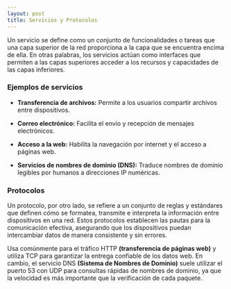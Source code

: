 ```yaml
---
layout: post
title: Servicios y Protocolos
---
```


Un servicio se define como un conjunto de funcionalidades o tareas que una capa superior de la red proporciona a la capa que se encuentra encima de ella. En otras palabras, los servicios actúan como interfaces que permiten a las capas superiores acceder a los recursos y capacidades de las capas inferiores.

### Ejemplos de servicios ###

- **Transferencia de archivos:** Permite a los usuarios compartir archivos entre dispositivos.

- **Correo electrónico:** Facilita el envío y recepción de mensajes electrónicos.

- **Acceso a la web:** Habilita la navegación por internet y el acceso a páginas web.

- **Servicios de nombres de dominio (DNS):** Traduce nombres de dominio legibles por humanos a direcciones IP numéricas.

### Protocolos ###

Un protocolo, por otro lado, se refiere a un conjunto de reglas y estándares que definen cómo se formatea, transmite e interpreta la información entre dispositivos en una red. Estos protocolos establecen las pautas para la comunicación efectiva, asegurando que los dispositivos puedan intercambiar datos de manera consistente y sin errores.

Usa comúnmente para el tráfico HTTP **(transferencia de páginas web)** y utiliza TCP para garantizar la entrega confiable de los datos web. En cambio, el servicio DNS **(Sistema de Nombres de Dominio)** suele utilizar el puerto 53 con UDP para consultas rápidas de nombres de dominio, ya que la velocidad es más importante que la verificación de cada paquete.
